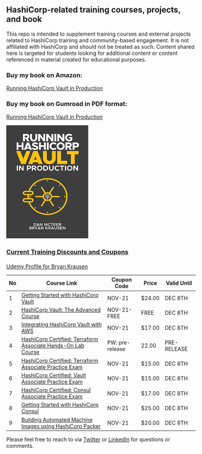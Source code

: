 ## HashiCorp-related training courses, projects, and book

This repo is intended to supplement training courses and external projects related to HashiCorp training and community-based engagement. It is not affiliated with HashiCorp and should not be treated as such. Content shared here is targeted for students looking for additional content or content referenced in material created for educational purposes.

### Buy my book on Amazon:

[Running HashiCorp Vault in Production](https://amzn.to/2UeUjAI)

### Buy my book on Gumroad in PDF format:

[Running HashiCorp Vault in Production](https://gum.co/vaultbook/j67unh3)

<a href="https://amzn.to/2UeUjAI"> 
<img src="book-cover.png"
     alt="Vault book"
     style="float: center; margin-right: 6px;" />
 
### Current Training Discounts and Coupons

####

[Udemy Profile for Bryan Krausen](https://www.udemy.com/user/bryan-krausen/ "Udemy Profile")

| No  | Course Link                                                                                                                                                             | Coupon Code | Price       | Valid Until |
| --- | ----------------------------------------------------------------------------------------------------------------------------------------------------------------------- | ----------- | ----------- | ----------- |
| 1   | [Getting Started with HashiCorp Vault](https://www.udemy.com/course/hashicorp-vault/?referralCode=2B837FCB45B4916456F3)                                                 | NOV-21      | $24.00      | DEC 8TH     |
| 2   | [HashiCorp Vault: The Advanced Course](https://www.udemy.com/course/vaultadvanced/?referralCode=C4C5A5D0BAD6EC1D2D1A)                                                   | NOV-21-FREE | FREE        | DEC 8TH     |
| 3   | [Integrating HashiCorp Vault with AWS](https://www.udemy.com/course/integrating-hashicorp-vault-with-aws/?referralCode=8069E87B5BA71FD21632)                            | NOV-21      | $17.00      | DEC 8TH     |
| 4   | [HashiCorp Certified: Terraform Associate Hands-On Lab Course](https://www.udemy.com/course/terraform-hands-on-labs/?referralCode=D916D9152FAE03F053E3)                                                                                                             | PW: pre-release | 22.00 | PRE-RELEASE |
| 5   | [HashiCorp Certified: Terraform Associate Practice Exam](https://www.udemy.com/course/terraform-associate-practice-exam/?referralCode=D98434484AB772F1C1A2)             | NOV-21      | $15.00      | DEC 8TH     |
| 6   | [HashiCorp Certified: Vault Associate Practice Exam](https://www.udemy.com/course/hashicorp-certified-vault-associate-practice-exam/?referralCode=B053909C293F10D9408D) | NOV-21      | $15.00      | DEC 8TH     |
| 7   | [HashiCorp Certified: Consul Associate Practice Exam](https://www.udemy.com/course/consul-associate-practice-exam/?referralCode=DFDB41615ADFB8C1CD6A)                   | NOV-21      | $17.00      | DEC 8TH     |
| 8   | [Getting Started with HashiCorp Consul](https://www.udemy.com/course/hashicorp-consul/?referralCode=6506321DC305903E7BFA)                                               | NOV-21      | $25.00      | DEC 8TH     |
| 9   | [Building Automated Machine Images using HashiCorp Packer](https://www.udemy.com/course/hashicorp-packer/?referralCode=C6799F68F1B5A1359218)                            | NOV-21      | $20.00      | DEC 8TH     |

Please feel free to reach to via [Twitter](https://twitter.com/btkrausen) or [LinkedIn](https://www.linkedin.com/in/bryan-krausen-5ab8794/) for questions or comments.
